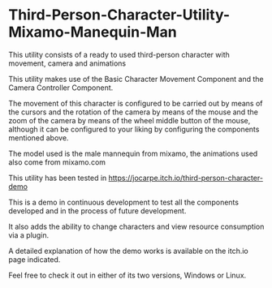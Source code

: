 # Third-Person-Character-Utility-Mixamo-Manequin-Man

This utility consists of a ready to used third-person character with movement, camera and animations

This utility makes use of the Basic Character Movement Component and the Camera Controller Component.

The movement of this character is configured to be carried out by means of the cursors and the rotation of the camera by means of the mouse and the zoom of the camera by means of the wheel middle button of the mouse, although it can be configured to your liking by configuring the components mentioned above.

The model used is the male mannequin from mixamo, the animations used also come from mixamo.com

This utility has been tested in https://jocarpe.itch.io/third-person-character-demo

This is a demo in continuous development to test all the components developed and in the process of future development.

It also adds the ability to change characters and view resource consumption via a plugin.

A detailed explanation of how the demo works is available on the itch.io page indicated.

Feel free to check it out in either of its two versions, Windows or Linux.
